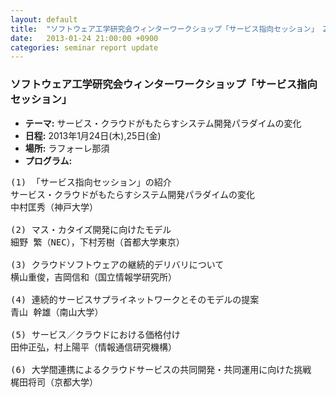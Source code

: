 ```yaml
---
layout: default
title:  "ソフトウェア工学研究会ウィンターワークショップ「サービス指向セッション」 2013年1月24日(木),25日(金)"
date:   2013-01-24 21:00:00 +0900
categories: seminar report update
---
```


### ソフトウェア工学研究会ウィンターワークショップ「サービス指向セッション」
- __テーマ:__ サービス・クラウドがもたらすシステム開発パラダイムの変化
- __日程:__ 2013年1月24日(木),25日(金)
- __場所:__ ラフォーレ那須
- __プログラム:__


<pre>
(1) 「サービス指向セッション」の紹介
サービス・クラウドがもたらすシステム開発パラダイムの変化
中村匡秀（神戸大学）

(2) マス・カタイズ開発に向けたモデル 
細野 繁（NEC），下村芳樹（首都大学東京）

(3) クラウドソフトウェアの継続的デリバリについて
横山重俊，吉岡信和（国立情報学研究所）

(4) 連続的サービスサプライネットワークとそのモデルの提案
青山 幹雄（南山大学）

(5) サービス／クラウドにおける価格付け
田仲正弘，村上陽平（情報通信研究機構）

(6) 大学間連携によるクラウドサービスの共同開発・共同運用に向けた挑戦
梶田将司（京都大学）
</pre>

